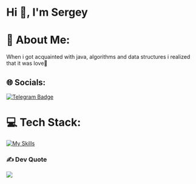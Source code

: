 <h1 align="left">Hi 👋, I'm Sergey</h1>

# 💫 About Me:
When i got acquainted with java, algorithms and data structures i realized that it was love🖤


## 🌐 Socials:
[![Telegram Badge](https://img.shields.io/badge/-@sergeybabaev96-1ca0f1?style=flat&labelColor=1ca0f1&logo=telegram&logoColor=white&link=https://t.me/sergeybabaev96)](https://t.me/sergeybabaev96) 

# 💻 Tech Stack:
[![My Skills](https://skillicons.dev/icons?i=aws,java,docker,git,gradle,kafka,postgres,postman,redis,spring)](https://skillicons.dev)

### ✍️ Dev Quote
![](https://quotes-github-readme.vercel.app/api?type=horizontal&theme=radical)

